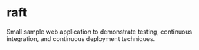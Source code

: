 # raft
Small sample web application to demonstrate testing, continuous integration, and continuous deployment techniques.
